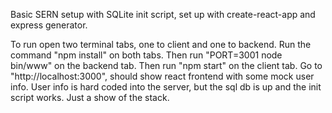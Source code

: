 Basic SERN setup with SQLite init script, set up with create-react-app and express generator.


To run open two terminal tabs, one to client and one to backend. Run the command "npm install" on both tabs. Then run "PORT=3001 node bin/www" on the backend tab. Then run "npm start" on the client tab. Go to "http://localhost:3000", should show react frontend with some mock user info. User info is hard coded into the server, but the sql db is up and the init script works. Just a show of the stack.
